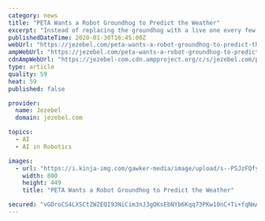 ```yaml
---
category: news
title: "PETA Wants a Robot Groundhog to Predict the Weather"
excerpt: "Instead of replacing the groundhog with a live one every few years, they suggest using “artificial intelligence” to create a new groundhog that can actually predict the weather (boring!) “An AI Phil would renew interest in Punxsutawney, generating a great deal of buzz, much like Sony’s robot dog ‘aibo,’ which walks, plays ..."
publishedDateTime: 2020-01-30T16:45:00Z
webUrl: "https://jezebel.com/peta-wants-a-robot-groundhog-to-predict-the-weather-1841352376"
ampWebUrl: "https://jezebel.com/peta-wants-a-robot-groundhog-to-predict-the-weather-1841352376/amp"
cdnAmpWebUrl: "https://jezebel-com.cdn.ampproject.org/c/s/jezebel.com/peta-wants-a-robot-groundhog-to-predict-the-weather-1841352376/amp"
type: article
quality: 59
heat: 59
published: false

provider:
  name: Jezebel
  domain: jezebel.com

topics:
  - AI
  - AI in Robotics

images:
  - url: "https://i.kinja-img.com/gawker-media/image/upload/s--PSJzFQfy--/c_scale,f_auto,fl_progressive,q_80,w_800/y72xv8ilcadteksvg1kx.jpg"
    width: 800
    height: 449
    title: "PETA Wants a Robot Groundhog to Predict the Weather"

secured: "vGDroCS4LXSCtZWZEQI93NiCim3nJ3gQKsEbNYb6Kqq73PKw10nC+Ti+fqNmA6LmL+x2wMSFQ+UVpLcbqKWxOx4e1VVPxX6T/TMaTeJjVRSACMe23yjaIT4oxvDMDZABjU9CRse6A6glWiVmIWLxsd0sMGOYkIB8ZNkhUww6DSYeaIqQ9y1n1lNlUHZW3sj0XO2IAYd47QvU8qgepH4ykifffa8NVxgGzQdOLs9J/EgcArv9uHJhaa+XVPxvHPwBPK/JHtLWlgf93i43W3F21vm8AiLxt2h/yn+8+b66Uc5cACWXObBITO9et2Sa5Kmx;EjKmMvzZBlpNCjVqHaq0RQ=="
---
```


